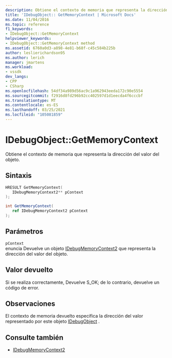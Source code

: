 ```yaml
---
description: Obtiene el contexto de memoria que representa la dirección del valor del objeto.
title: 'IDebugObject:: GetMemoryContext | Microsoft Docs'
ms.date: 11/04/2016
ms.topic: reference
f1_keywords:
- IDebugObject::GetMemoryContext
helpviewer_keywords:
- IDebugObject::GetMemoryContext method
ms.assetid: 6760a0d3-a898-4e81-b68f-c45c584b225b
author: leslierichardson95
ms.author: lerich
manager: jmartens
ms.workload:
- vssdk
dev_langs:
- CPP
- CSharp
ms.openlocfilehash: 54df34a989d56ac9c1a962943eeda172c90e5554
ms.sourcegitcommit: f2916d8fd296b92cc402597d1d1eecda4f6cccbf
ms.translationtype: MT
ms.contentlocale: es-ES
ms.lasthandoff: 03/25/2021
ms.locfileid: "105081859"
---
```

# <a name="idebugobjectgetmemorycontext"></a>IDebugObject::GetMemoryContext
Obtiene el contexto de memoria que representa la dirección del valor del objeto.

## <a name="syntax"></a>Sintaxis

```cpp
HRESULT GetMemoryContext( 
   IDebugMemoryContext2** pContext
);
```

```csharp
int GetMemoryContext(
   ref IDebugMemoryContext2 pContext
);
```

## <a name="parameters"></a>Parámetros
`pContext`\
enuncia Devuelve un objeto [IDebugMemoryContext2](../../../extensibility/debugger/reference/idebugmemorycontext2.md) que representa la dirección del valor del objeto.

## <a name="return-value"></a>Valor devuelto
 Si se realiza correctamente, Devuelve S_OK; de lo contrario, devuelve un código de error.

## <a name="remarks"></a>Observaciones
 El contexto de memoria devuelto especifica la dirección del valor representado por este objeto [IDebugObject](../../../extensibility/debugger/reference/idebugobject.md) .

## <a name="see-also"></a>Consulte también
- [IDebugMemoryContext2](../../../extensibility/debugger/reference/idebugmemorycontext2.md)
